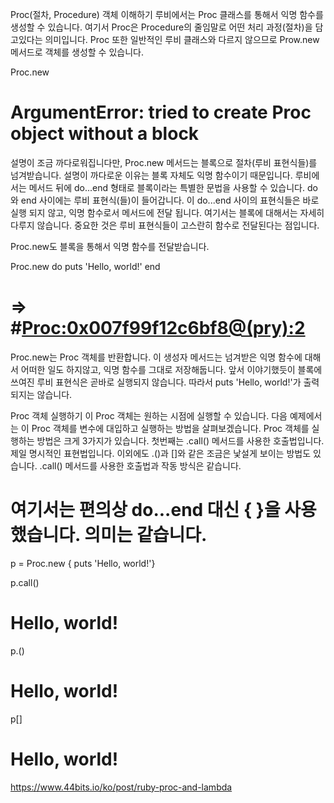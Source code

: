 Proc(절차, Procedure) 객체 이해하기
루비에서는 Proc 클래스를 통해서 익명 함수를 생성할 수 있습니다. 여기서 Proc은 Procedure의 줄임말로 어떤 처리 과정(절차)을 담고있다는 의미입니다. Proc 또한 일반적인 루비 클래스와 다르지 않으므로 Prow.new 메서드로 객체를 생성할 수 있습니다.

Proc.new
# ArgumentError: tried to create Proc object without a block
설명이 조금 까다로워집니다만, Proc.new 메서드는 블록으로 절차(루비 표현식들)를 넘겨받습니다. 설명이 까다로운 이유는 블록 자체도 익명 함수이기 때문입니다. 루비에서는 메서드 뒤에 do...end 형태로 블록이라는 특별한 문법을 사용할 수 있습니다. do와 end 사이에는 루비 표현식(들)이 들어갑니다. 이 do...end 사이의 표현식들은 바로 실행 되지 않고, 익명 함수로서 메서드에 전달 됩니다. 여기서는 블록에 대해서는 자세히 다루지 않습니다. 중요한 것은 루비 표현식들이 고스란히 함수로 전달된다는 점입니다.

Proc.new도 블록을 통해서 익명 함수를 전달받습니다.

Proc.new do
  puts 'Hello, world!'
end
# => #<Proc:0x007f99f12c6bf8@(pry):2>
Proc.new는 Proc 객체를 반환합니다. 이 생성자 메서드는 넘겨받은 익명 함수에 대해서 어떠한 일도 하지않고, 익명 함수를 그대로 저장해둡니다. 앞서 이야기했듯이 블록에 쓰여진 루비 표현식은 곧바로 실행되지 않습니다. 따라서 puts 'Hello, world!'가 출력되지는 않습니다.

Proc 객체 실행하기
이 Proc 객체는 원하는 시점에 실행할 수 있습니다. 다음 예제에서는 이 Proc 객체를 변수에 대입하고 실행하는 방법을 살펴보겠습니다. Proc 객체를 실행하는 방법은 크게 3가지가 있습니다. 첫번째는 .call() 메서드를 사용한 호출법입니다. 제일 명시적인 표현법입니다. 이외에도 .()과 []와 같은 조금은 낯설게 보이는 방법도 있습니다. .call() 메서드를 사용한 호출법과 작동 방식은 같습니다.

# 여기서는 편의상 do...end 대신 { }을 사용했습니다. 의미는 같습니다.
p = Proc.new { puts 'Hello, world!'}

p.call()
# Hello, world!

p.()
# Hello, world!

p[]
# Hello, world!

https://www.44bits.io/ko/post/ruby-proc-and-lambda